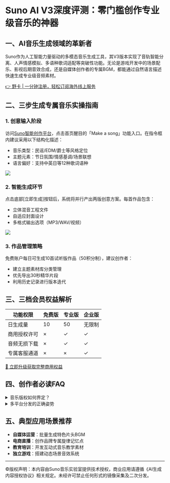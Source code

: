 # Suno AI V3深度评测：零门槛创作专业级音乐的神器

## 一、AI音乐生成领域的革新者
Suno作为人工智能力量驱动的多模态音乐生成工具，其V3版本实现了音轨智能分离、人声情感模拟、多语种歌词适配等突破性功能。无论是游戏开发中的场景配乐、影视后期音效合成，还是自媒体创作者的专属BGM，都能通过自然语言描述快速生成专业级音频素材。

[👉 野卡 | 一分钟注册，轻松订阅海外线上服务](https://bbtdd.com/yeka)

## 二、三步生成专属音乐实操指南
### 1. 创意输入阶段
访问[Suno智能创作平台](https://bbtdd.com/yeka)，点击首页醒目的「Make a song」功能入口。在指令框内建议采用以下结构化描述：
- 音乐类型：民谣/EDM/爵士等风格定位
- 主题元素：节日氛围/情感基调/场景联想
- 语言偏好：支持中英日等12种歌词语种

![](https://bbtdd.com/wp-content/uploads/img/1845979595.webp)

### 2. 智能生成环节
点击底部[立即生成]按钮后，系统将并行产出两版创意方案。每首作品包含：
- 立体混音工程文件
- 自适应封面设计
- 多格式输出选项（MP3/WAV/视频）

![](https://bbtdd.com/wp-content/uploads/img/9238539100.webp)

### 3. 作品管理策略
免费账户每日可生成10首试听版作品（50积分制），建议创作者：
- 建立主题素材库分类管理
- 优先导出30秒精华片段
- 利用历史记录进行版本迭代

## 三、三档会员权益解析
| 功能权限        | 免费版 | 专业版 | 企业版 |
|----------------|-------|-------|-------|
| 日生成量        | 10    | 50    | 无限制 |
| 商用授权许可     | ×     | ✓     | ✓     |
| 音频无损下载     | ×     | ✓     | ✓     |
| 专属客服通道     | ×     | ×     | ✓     |

[🎵 立即升级获取完整商用权益](https://bbtdd.com/yeka)

## 四、创作者必读FAQ
<details>
<summary>音乐版权如何界定？</summary>

✅ **专业用户**：永久保留生成内容所有权（需遵守平台协议）  
⚠️ **免费用户**：仅限非商业用途，需标注Suno创作信息
</details>

<details>
<summary>多平台分发的正确姿势</summary>

1. 登陆Spotify/Apple Music艺术家后台  
2. 绑定平台付费订阅账号  
3. 下载认证文件完成版权声明
</details>

## 五、典型应用场景推荐
- **自媒体运营**：批量生成特色片头BGM
- **电商直播**：创作品牌专属旋律记忆点
- **教育培训**：开发互动式音乐教学素材
- **独立游戏**：搭建动态场景音效系统

---

©版权声明：本内容由Suno音乐实验室提供技术授权，商业应用请遵循《AI生成内容授权协议》相关规定。未经许可禁止任何形式的镜像采集及二次分发。